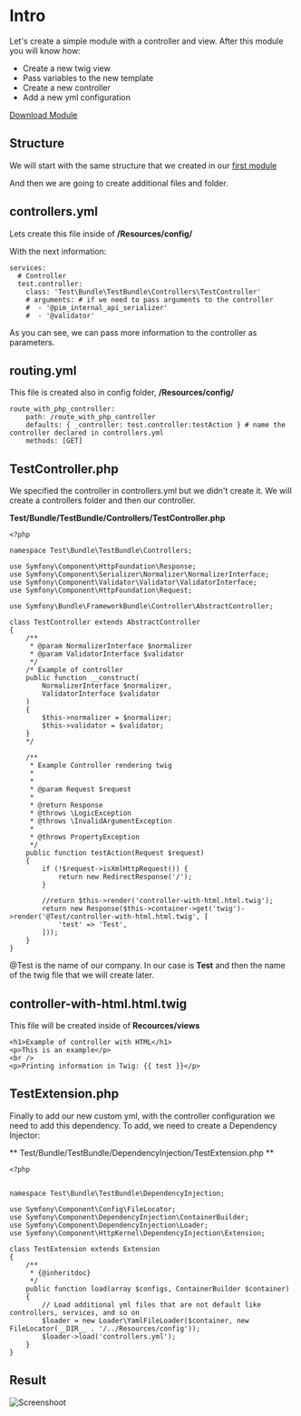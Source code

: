 # Intro

Let's create a simple module with a controller and view. After this module you will know how:

* Create a new twig view
* Pass variables to the new template
* Create a new controller
* Add a new yml configuration

[Download Module](https://github.com/DanielRomanMartinez/Akeneo-Labs/tree/master/Render%20a%20template%20and%20link%20it%20to%20menu)

## Structure

We will start with the same structure that we created in our [first module](https://bitbucket.org/onedirect/akeneo/wiki/How%20to%20create%20our%20first%20module)

And then we are going to create additional files and folder.

## controllers.yml

Lets create this file inside of **<nameBundle>/Resources/config/**

With the next information:


```
services:
  # Controller
  test.controller:
    class: 'Test\Bundle\TestBundle\Controllers\TestController'
    # arguments: # if we need to pass arguments to the controller
    #  - '@pim_internal_api_serializer'
    #  - '@validator'
```

As you can see, we can pass more information to the controller as parameters.

## routing.yml

This file is created also in config folder, **<nameBundle>/Resources/config/**


```
route_with_php_controller:
    path: /route_with_php_controller
    defaults: { _controller: test.controller:testAction } # name the controller declared in controllers.yml
    methods: [GET]
```

## TestController.php

We specified the controller in controllers.yml but we didn't create it. We will create a controllers folder and then our controller.

**Test/Bundle/TestBundle/Controllers/TestController.php**


```
<?php

namespace Test\Bundle\TestBundle\Controllers;

use Symfony\Component\HttpFoundation\Response;
use Symfony\Component\Serializer\Normalizer\NormalizerInterface;
use Symfony\Component\Validator\Validator\ValidatorInterface;
use Symfony\Component\HttpFoundation\Request;

use Symfony\Bundle\FrameworkBundle\Controller\AbstractController;

class TestController extends AbstractController
{
    /**
     * @param NormalizerInterface $normalizer
     * @param ValidatorInterface $validator
     */
    /* Example of controller
    public function __construct(
        NormalizerInterface $normalizer,
        ValidatorInterface $validator
    )
    {
        $this->normalizer = $normalizer;
        $this->validator = $validator;
    }
    */

    /**
     * Example Controller rendering twig
     *
     *
     * @param Request $request
     *
     * @return Response
     * @throws \LogicException
     * @throws \InvalidArgumentException
     *
     * @throws PropertyException
     */
    public function testAction(Request $request)
    {
        if (!$request->isXmlHttpRequest()) {
            return new RedirectResponse('/');
        }

        //return $this->render('controller-with-html.html.twig');
        return new Response($this->container->get('twig')->render('@Test/controller-with-html.html.twig', [
            'test' => 'Test',
        ]));
    }
}
```


@Test is the name of our company. In our case is **Test** and then the name of the twig file that we will create later.

## controller-with-html.html.twig

This file will be created inside of **Recources/views**


```
<h1>Example of controller with HTML</h1>
<p>This is an example</p>
<br />
<p>Printing information in Twig: {{ test }}</p>
```

## TestExtension.php

Finally to add our new custom yml, with the controller configuration we need to add this dependency. To add, we need to create a Dependency Injector:

** Test/Bundle/TestBundle/DependencyInjection/TestExtension.php **


```
<?php


namespace Test\Bundle\TestBundle\DependencyInjection;

use Symfony\Component\Config\FileLocator;
use Symfony\Component\DependencyInjection\ContainerBuilder;
use Symfony\Component\DependencyInjection\Loader;
use Symfony\Component\HttpKernel\DependencyInjection\Extension;

class TestExtension extends Extension
{
    /**
     * {@inheritdoc}
     */
    public function load(array $configs, ContainerBuilder $container)
    {
        // Load additional yml files that are not default like controllers, services, and so on
        $loader = new Loader\YamlFileLoader($container, new FileLocator(__DIR__ . '/../Resources/config'));
        $loader->load('controllers.yml');
    }
}
```

## Result

![Screenshoot](https://i.imgur.com/x0XQDlT.png)